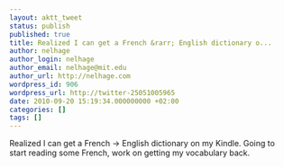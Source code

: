 ```yaml
---
layout: aktt_tweet
status: publish
published: true
title: Realized I can get a French &rarr; English dictionary o...
author: nelhage
author_login: nelhage
author_email: nelhage@mit.edu
author_url: http://nelhage.com
wordpress_id: 906
wordpress_url: http://twitter-25051005965
date: 2010-09-20 15:19:34.000000000 +02:00
categories: []
tags: []
---
```

Realized I can get a French &rarr; English dictionary on my Kindle. Going to start reading some French, work on getting my vocabulary back.
